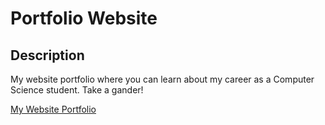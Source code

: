# Portfolio Website
## Description
My website portfolio where you can learn about my career as a Computer Science student. 
Take a gander!

<a href="https://www.kishanrajagunathas.ca/">My Website Portfolio</a>
